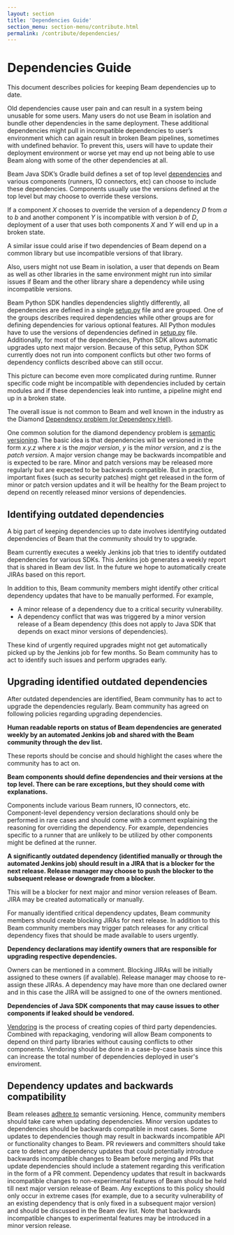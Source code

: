 ```yaml
---
layout: section
title: 'Dependencies Guide'
section_menu: section-menu/contribute.html
permalink: /contribute/dependencies/
---
```

<!--
Licensed under the Apache License, Version 2.0 (the "License");
you may not use this file except in compliance with the License.
You may obtain a copy of the License at

http://www.apache.org/licenses/LICENSE-2.0

Unless required by applicable law or agreed to in writing, software
distributed under the License is distributed on an "AS IS" BASIS,
WITHOUT WARRANTIES OR CONDITIONS OF ANY KIND, either express or implied.
See the License for the specific language governing permissions and
limitations under the License.
-->

# Dependencies Guide

This document describes policies for keeping Beam dependencies up to date.

Old dependencies cause user pain and can result in a system being unusable for some users. Many users do not use Beam in isolation and bundle other dependencies in the same deployment. These additional dependencies might pull in incompatible dependencies to user’s environment which can again result in broken Beam pipelines, sometimes with undefined behavior. To prevent this, users will have to update their deployment environment or worse yet may end up not being able to use Beam along with some of the other dependencies at all.

Beam Java SDK’s Gradle build defines a set of top level [dependencies](https://github.com/apache/beam/blob/master/buildSrc/src/main/groovy/org/apache/beam/gradle/BeamModulePlugin.groovy) and various components (runners, IO connectors, etc) can choose to include these dependencies. Components usually use the versions defined at the top level but may choose to override these versions. 

If a component _X_ chooses to override the version of a dependency _D_ from _a_ to _b_ and another component _Y_ is incompatible with version _b_ of _D_, deployment of a user that uses both components _X_ and _Y_ will end up in a broken state.

A similar issue could arise if two dependencies of Beam depend on a common library but use incompatible versions of that library.

Also, users might not use Beam in isolation, a user that depends on Beam as well as other libraries in the same environment might run into similar issues if Beam and the other library share a dependency while using incompatible versions.

Beam Python SDK handles dependencies slightly differently, all dependencies are defined in a single [setup.py](https://github.com/apache/beam/blob/master/sdks/python/setup.py) file and are grouped. One of the groups describes required dependencies while other groups are for defining dependencies for various optional features. All Python modules have to use the versions of dependencies defined in [setup.py](https://github.com/apache/beam/blob/master/sdks/python/setup.py) file. Additionally, for most of the dependencies, Python SDK allows automatic upgrades upto next major version. Because of this setup, Python SDK currently does not run into component conflicts but other two forms of dependency conflicts described above can still occur. 

This picture can become even more complicated during runtime. Runner specific code might be incompatible with dependencies included by certain modules and if these dependencies leak into runtime, a pipeline might end up in a broken state.

The overall issue is not common to Beam and well known in the industry as the Diamond [Dependency problem \(or Dependency Hell\)](https://en.wikipedia.org/wiki/Dependency_hell).

One common solution for the diamond dependency problem is [semantic versioning](https://semver.org/). The basic idea is that dependencies will be versioned in the form _x.y.z_ where _x_ is the _major version_, _y_ is the _minor version_, and _z_ is the _patch version_. A major version change may be backwards incompatible and is expected to be rare. Minor and patch versions may be released more regularly but are expected to be backwards compatible. But in practice, important fixes (such as security patches) might get released in the form of minor or patch version updates and it will be healthy for the Beam project to depend on recently released minor versions of dependencies.

## Identifying outdated dependencies

A big part of keeping dependencies up to date involves identifying outdated dependencies of Beam that the community should try to upgrade.

Beam currently executes a weekly Jenkins job that tries to identify outdated dependencies for various SDKs. This Jenkins job generates a weekly report that is shared in Beam dev list. In the future we hope to automatically create JIRAs based on this report.

In addition to this, Beam community members might identify other critical dependency updates that have to be manually performed. For example,
* A minor release of a dependency due to a critical security vulnerability. 
* A dependency conflict that was was triggered by a minor version release of a Beam dependency (this does not apply to Java SDK that depends on exact minor versions of dependencies).

These kind of urgently required upgrades might not get automatically picked up by the Jenkins job for few months. So Beam community has to act to identify such issues and perform upgrades early.

## Upgrading identified outdated dependencies

After outdated dependencies are identified, Beam community has to act to upgrade the dependencies regularly. Beam community has agreed on following policies regarding upgrading dependencies.

__Human readable reports on status of Beam dependencies are generated weekly by an automated Jenkins job and shared with the Beam community through the dev list.__

These reports should be concise and should highlight the cases where the community has to act on.

__Beam components should define dependencies and their versions at the top level. There can be rare exceptions, but they should come with explanations.__ 

Components include various Beam runners, IO connectors, etc. Component-level dependency version declarations should only be performed in rare cases and should come with a comment explaining the reasoning for overriding the dependency. For example, dependencies specific to a runner that are unlikely to be utilized by other components might be defined at the runner.  

__A significantly outdated dependency (identified manually or through the automated Jenkins job) should result in a JIRA that is a blocker for the next release. Release manager may choose to push the blocker to the subsequent release or downgrade from a blocker.__

This will be a blocker for next major and minor version releases of Beam. JIRA may be created automatically or manually.

For manually identified critical dependency updates, Beam community members should create blocking JIRAs for next release. In addition to this Beam community members may trigger patch releases for any critical dependency fixes that should be made available to users urgently.

__Dependency declarations may identify owners that are responsible for upgrading respective dependencies.__

Owners can be mentioned in a comment. Blocking JIRAs will be initially assigned to these owners (if available). Release manager may choose to re-assign these JIRAs. A dependency may have more than one declared owner and in this case the JIRA will be assigned to one of the owners mentioned.

__Dependencies of Java SDK components that may cause issues to other components if leaked should be vendored.__

[Vendoring](https://www.ardanlabs.com/blog/2013/10/manage-dependencies-with-godep.html) is the process of creating copies of third party dependencies. Combined with repackaging, vendoring will allow Beam components to depend on third party libraries without causing conflicts to other components. Vendoring should be done in a case-by-case basis since this can increase the total number of dependencies deployed in user's enviroment.

## Dependency updates and backwards compatibility 

Beam releases [adhere to](https://beam.apache.org/get-started/downloads/) semantic versioning. Hence, community members should take care when updating dependencies. Minor version updates to dependencies should be backwards compatible in most cases. Some updates to dependencies though may result in backwards incompatible API or functionality changes to Beam. PR reviewers and committers should take care to detect any dependency updates that could potentially introduce backwards incompatible changes to Beam before merging and PRs that update dependencies should include a statement regarding this verification in the form of a PR comment. Dependency updates that result in backwards incompatible changes to non-experimental features of Beam should be held till next major version release of Beam. Any exceptions to this policy should only occur in extreme cases (for example, due to a security vulnerability of an existing dependency that is only fixed in a subsequent major version) and should be discussed in the Beam dev list. Note that backwards incompatible changes to experimental features may be introduced in a minor version release. 
